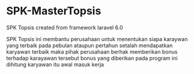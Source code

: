 # SPK-MasterTopsis
SPK Topsis created from framework laravel 6.0

SPK Topsis ini membantu perusahaan untuk menentukan siapa karaywan yang terbaik pada pebulan ataupun pertahun
setalah mendapatkan karyawan terbaik maka pihak perusahaan berhak memberikan bonus terhadap 
karayawan tersebut bonus yang diberikan pada program ini dihitung karyawan itu awal masuk kerja
